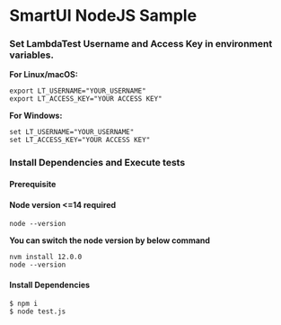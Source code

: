 # SmartUI NodeJS Sample

### Set LambdaTest Username and Access Key in environment variables.

   <b>For Linux/macOS:</b>
 
```
export LT_USERNAME="YOUR_USERNAME"
export LT_ACCESS_KEY="YOUR ACCESS KEY"
```

   <b>For Windows:</b>

```
set LT_USERNAME="YOUR_USERNAME"
set LT_ACCESS_KEY="YOUR ACCESS KEY"
```

### Install Dependencies and Execute tests


#### Prerequisite

#### Node version <=14 required
```
node --version
```

<b>You can switch the node version by below command</b>

```
nvm install 12.0.0
node --version
```

#### Install Dependencies

```
$ npm i
$ node test.js

```